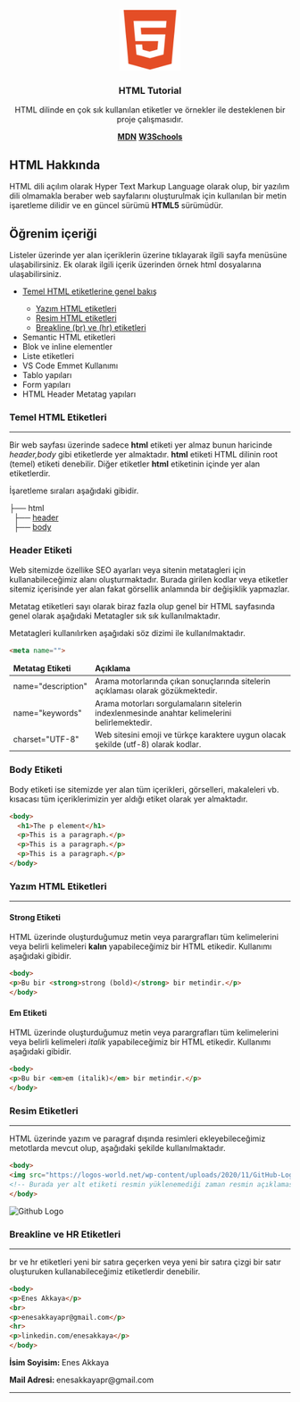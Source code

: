 <p align="center">
  <img src="1200px-Devicon-html5-plain.svg.png" width="110" height="110" alt="HTML5 Logo"/>
</p>

<h3 align="center">HTML Tutorial</h3>

<p align="center">HTML dilinde en çok sık kullanılan etiketler ve örnekler ile desteklenen bir proje çalışmasıdır.</p>

<div align="center" id="links">
  <span align="center"><strong><a href="https://developer.mozilla.org/en-US/docs/Web/HTML" target="_blank">MDN</a></strong></span>
  <span align="center"><strong><a href="https://www.w3schools.com/" target="_blank">W3Schools</a></strong></span>
</div>

## HTML Hakkında

<p>HTML dili açılım olarak Hyper Text Markup Language olarak olup, bir yazılım dili olmamakla beraber web sayfalarını oluşturulmak için kullanılan bir metin işaretleme dilidir ve en güncel sürümü <strong>HTML5</strong> sürümüdür.</p>

## Öğrenim içeriği

<p>Listeler üzerinde yer alan içeriklerin üzerine tıklayarak ilgili sayfa menüsüne ulaşabilirsiniz. Ek olarak ilgili içerik üzerinden örnek html dosyalarına ulaşabilirsiniz.</p>

<ul>
  <li><a href="#temel-html">Temel HTML etiketlerine genel bakış</a></li>
    <ul>
      <li><a href="#yazim-html">Yazım HTML etiketleri</a></li>
      <li><a href="#resim-html">Resim HTML etiketleri</a></li>
      <li><a href="#br-hr-html">Breakline (br) ve (hr) etiketleri</a></li>
    </ul>
  <li>Semantic HTML etiketleri</li>
  <li>Blok ve inline elementler</li>
  <li>Liste etiketleri</li>
  <li>VS Code Emmet Kullanımı</li>
  <li>Tablo yapıları</li>
  <li>Form yapıları</li>
  <li>HTML Header Metatag yapıları</li>
</ul>

<h3 id="temel-html">Temel HTML Etiketleri</h3>
<hr>
<p>Bir web sayfası üzerinde sadece <strong>html</strong> etiketi yer almaz bunun haricinde <em>header,body</em> gibi etiketlerde yer almaktadır. 
<strong>html</strong> etiketi HTML dilinin root (temel) etiketi denebilir. Diğer etiketler <strong>html</strong> etiketinin içinde yer alan etiketlerdir.

İşaretleme sıraları aşağıdaki gibidir.</p>
  
 ├── html <br>
     &nbsp;  ├── <a href="#header">header</a> <br>
     &nbsp;  ├── <a href="#body">body</a>
     
<h3 id="header">Header Etiketi</h3>

<p>Web sitemizde özellike SEO ayarları veya sitenin metatagleri için kullanabileceğimiz alanı oluşturmaktadır. Burada girilen kodlar veya etiketler sitemiz içerisinde yer alan fakat görsellik anlamında bir değişiklik yapmazlar.</p>

<p>Metatag etiketleri sayı olarak biraz fazla olup genel bir HTML sayfasında genel olarak aşağıdaki Metatagler sık sık kullanılmaktadır.</p>

<p>Metatagleri kullanılırken aşağıdaki söz dizimi ile kullanılmaktadır.</p>

```md
<meta name="">
```

<table>
<thead>
  <td><strong>Metatag Etiketi</strong></td>
  <td><strong>Açıklama</strong></td>
</thead>
<tbody>
  <tr>
    <td>name="description"</td>
    <td>Arama motorlarında çıkan sonuçlarında sitelerin açıklaması olarak gözükmektedir.</td>
  </tr>
  <tr>
    <td>name="keywords"</td>
    <td>Arama motorları sorgulamaların sitelerin indexlenmesinde anahtar kelimelerini belirlemektedir.</td>
  </tr>
  <tr>
    <td>charset="UTF-8"</td>
    <td>Web sitesini emoji ve türkçe karaktere uygun olacak şekilde (utf-8) olarak kodlar.</td>
  </tr>
</tbody>
</table>

<h3 id="body">Body Etiketi</h3>

<p>Body etiketi ise sitemizde yer alan tüm içerikleri, görselleri, makaleleri vb. kısacası tüm içeriklerimizin yer aldığı etiket olarak yer almaktadır.</p>

```md
<body>
  <h1>The p element</h1>
  <p>This is a paragraph.</p>
  <p>This is a paragraph.</p>
  <p>This is a paragraph.</p>
</body>
```

<h3 id="yazim-html">Yazım HTML Etiketleri</h3>
<hr>

<h4>Strong Etiketi</h4>
<p>HTML üzerinde oluşturduğumuz metin veya parargrafları tüm kelimelerini veya belirli kelimeleri <strong>kalın</strong> yapabileceğimiz bir HTML etikedir. Kullanımı aşağıdaki gibidir.</p>

```md
<body>
<p>Bu bir <strong>strong (bold)</strong> bir metindir.</p>
</body>
```

<h4>Em Etiketi</h4>
<p>HTML üzerinde oluşturduğumuz metin veya parargrafları tüm kelimelerini veya belirli kelimeleri <em>italik</em> yapabileceğimiz bir HTML etikedir. Kullanımı aşağıdaki gibidir.</p>

```md
<body>
<p>Bu bir <em>em (italik)</em> bir metindir.</p>
</body>
```

<h3 id="resim-html">Resim Etiketleri</h3>
<hr>

<p>HTML üzerinde yazım ve paragraf dışında resimleri ekleyebileceğimiz metotlarda mevcut olup, aşağıdaki şekilde kullanılmaktadır.</p>

```md
<body>
<img src="https://logos-world.net/wp-content/uploads/2020/11/GitHub-Logo.png" alt="Github Logo">
<!-- Burada yer alt etiketi resmin yüklenemediği zaman resmin açıklaması olarak yazan bir metindir. -->
</body>
```
<img src="https://teknolojio.com.tr/uploads/2020/12/github-nedir.png" alt="Github Logo" width="200">

<h3 id="br-hr-html">Breakline ve HR Etiketleri</h3>
<hr>

<p>br ve hr etiketleri yeni bir satıra geçerken veya yeni bir satıra çizgi bir satır oluşturuken kullanabileceğimiz etiketlerdir denebilir.</p>

```md
<body>
<p>Enes Akkaya</p>
<br>
<p>enesakkayapr@gmail.com</p>
<hr>
<p>linkedin.com/enesakkaya</p>
</body>
```
<p><strong>İsim Soyisim: </strong>Enes Akkaya</p>
<p><strong>Mail Adresi: </strong>enesakkayapr@gmail.com</p>
<hr>


